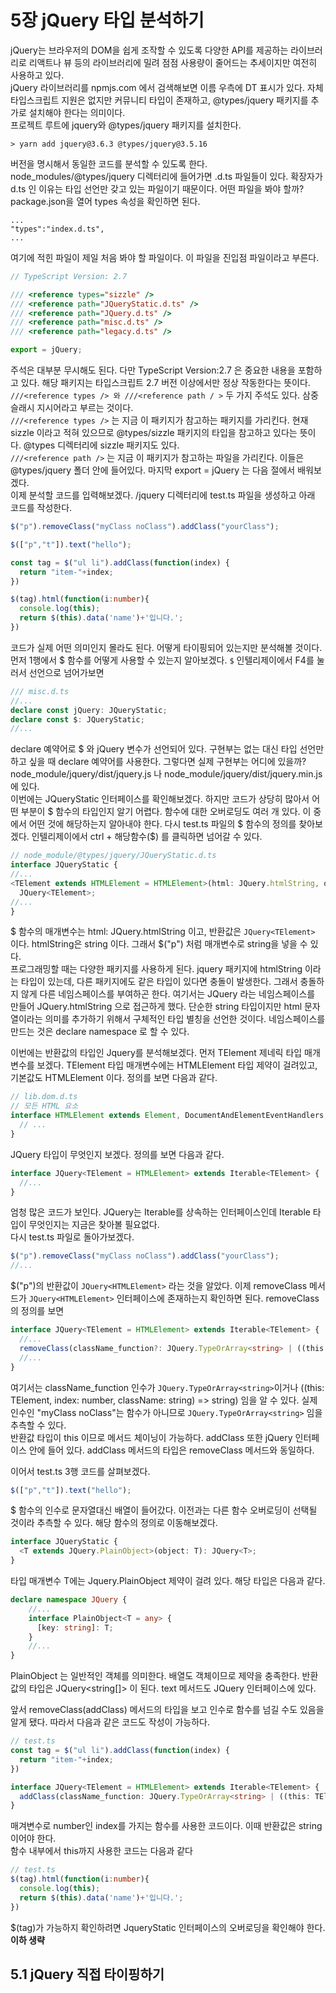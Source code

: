 # 5장 jQuery 타입 분석하기

jQuery는 브라우저의 DOM을 쉽게 조작할 수 있도록 다양한 API를 제공하는 라이브러리로 리액트나 뷰 등의 라이브러리에 밀려 점점 사용량이 줄어드는 추세이지만
여전히 사용하고 있다.  
jQuery 라이브러리를 npmjs.com 에서 검색해보면 이름 우측에 DT 표시가 있다. 자체 타입스크립트 지원은 없지만 커뮤니티 타입이 존재하고, @types/jquery 패키지를
추가로 설치해야 한다는 의미이다.  
프로젝트 루트에 jquery와 @types/jquery 패키지를 설치한다.
```
> yarn add jquery@3.6.3 @types/jquery@3.5.16
```
버전을 명시해서 동일한 코드를 분석할 수 있도록 한다. node_modules/@types/jquery 디렉터리에 들어가면 .d.ts 파일들이 있다. 확장자가 d.ts 인 이유는 타입 선언만
갖고 있는 파일이기 때문이다. 어떤 파일을 봐야 할까? package.json을 열어 types 속성을 확인하면 된다.
```
...
"types":"index.d.ts",
...
```
여기에 적힌 파일이 제일 처음 봐야 할 파일이다. 이 파일을 진입점 파일이라고 부른다.
```typescript
// TypeScript Version: 2.7

/// <reference types="sizzle" />
/// <reference path="JQueryStatic.d.ts" />
/// <reference path="JQuery.d.ts" />
/// <reference path="misc.d.ts" />
/// <reference path="legacy.d.ts" />

export = jQuery;
```
주석은 대부분 무시해도 된다. 다만 TypeScript Version:2.7 은 중요한 내용을 포함하고 있다. 해당 패키지는 타입스크립트 2.7 버전 이상에서만 정상 작동한다는
뜻이다. `///<reference types /> 와 ///<reference path / >` 두 가지 주석도 있다. 삼중 슬래시 지시어라고 부르는 것이다.  
`///<reference types />` 는 지금 이 패키지가 참고하는 패키지를 가리킨다. 현재 sizzle 이라고 적혀 있으므로 @types/sizzle 패키지의 타입을 참고하고 있다는 뜻이다.
@types 디렉터리에 sizzle 패키지도 있다.  
`///<reference path />` 는 지금 이 패키지가 참고하는 파일을 가리킨다. 이들은 @types/jquery 폴더 안에 들어있다. 마지막 export = jQuery 는 다음 절에서
배워보겠다.  
이제 분석할 코드를 입력해보겠다. /jquery 디렉터리에 test.ts 파일을 생성하고 아래 코드를 작성한다.
```typescript
$("p").removeClass("myClass noClass").addClass("yourClass");

$(["p","t"]).text("hello");

const tag = $("ul li").addClass(function(index) {
  return "item-"+index;
})

$(tag).html(function(i:number){
  console.log(this);
  return $(this).data('name')+'입니다.';
})
```
코드가 실제 어떤 의미인지 몰라도 된다. 어떻게 타이핑되어 있는지만 분석해볼 것이다.  
먼저 1행에서 $ 함수를 어떻게 사용할 수 있는지 알아보겠다. `$` 인텔리제이에서 F4를 눌러서 선언으로 넘어가보면
```typescript
/// misc.d.ts
//...
declare const jQuery: JQueryStatic;
declare const $: JQueryStatic;
//...
```
declare 예약어로 $ 와 jQuery 변수가 선언되어 있다. 구현부는 없는 대신 타입 선언만 하고 싶을 때 declare 예약어를 사용한다. 그렇다면 실제 구현부는 어디에 있을까?
node_module/jquery/dist/jquery.js 나 node_module/jquery/dist/jquery.min.js 에 있다.     
이번에는 JQueryStatic 인터페이스를 확인해보겠다. 하지만 코드가 상당히 많아서 어떤 부분이 $ 함수의 타입인지 알기 어렵다. 함수에 대한 오버로딩도 여러 개 있다.
이 중에서 어떤 것에 해당하는지 알아내야 한다. 다시 test.ts 파일의 $ 함수의 정의를 찾아보겠다. 인텔리제이에서 ctrl + 해당함수($) 를 클릭하면 넘어갈 수 있다.
```typescript
// node_module/@types/jquery/JQueryStatic.d.ts
interface JQueryStatic {
//...
<TElement extends HTMLElement = HTMLElement>(html: JQuery.htmlString, ownerDocument_attributes?: Document | JQuery.PlainObject): 
  JQuery<TElement>;
//...
}
```
$ 함수의 매개변수는 html: JQuery.htmlString 이고, 반환값은 `JQuery<TElement>` 이다. htmlString은 string 이다. 그래서 $("p") 처럼 매개변수로 string을 넣을 수 있다.  
프로그래밍할 때는 다양한 패키지를 사용하게 된다. jquery 패키지에 htmlString 이라는 타입이 있는데, 다른 패키지에도 같은 타입이 있다면 충돌이 발생한다. 그래서 충돌하지 않게
다른 네임스페이스를 부여하곤 한다. 여기서는 JQuery 라는 네임스페이스를 만들어 JQuery.htmlString 으로 접근하게 했다. 단순한 string 타입이지만 html 문자열이라는 의미를
추가하기 위해서 구체적인 타입 별칭을 선언한 것이다. 네임스페이스를 만드는 것은 declare namespace 로 할 수 있다.  
    
이번에는 반환값의 타입인 Jquery<TElement>를 분석해보겠다. 먼저 TElement 제네릭 타입 매개변수를 보겠다. TElement 타입 매개변수에는 HTMLElement 타입 제약이 걸려있고, 기본값도
HTMLElement 이다. 정의를 보면 다음과 같다.
```typescript
// lib.dom.d.ts
// 모든 HTML 요소
interface HTMLElement extends Element, DocumentAndElementEventHandlers, ElementCSSInlineStyle, ElementContentEditable, GlobalEventHandlers, HTMLOrSVGElement {
  // ...
}
```
JQuery 타입이 무엇인지 보겠다. 정의를 보면 다음과 같다.
```typescript
interface JQuery<TElement = HTMLElement> extends Iterable<TElement> {
  //...
}
```
엄청 많은 코드가 보인다. JQuery는 Iterable<TElement>를 상속하는 인터페이스인데 Iterable 타입이 무엇인지는 지금은 찾아볼 필요없다.  
다시 test.ts 파일로 돌아가보겠다.
```typescript
$("p").removeClass("myClass noClass").addClass("yourClass");
//...
```
$("p")의 반환값이 `JQuery<HTMLElement>` 라는 것을 알았다. 이제 removeClass 메서드가 `JQuery<HTMLElement>` 인터페이스에 존재하는지 확인하면 된다.
removeClass의 정의를 보면
```typescript
interface JQuery<TElement = HTMLElement> extends Iterable<TElement> {
  //...
  removeClass(className_function?: JQuery.TypeOrArray<string> | ((this: TElement, index: number, className: string) => string)): this;
  //...
}
```
여기서는 className_function 인수가 `JQuery.TypeOrArray<string>`이거나 ((this: TElement, index: number, className: string) => string) 임을 알 수 있다.
실제 인수인 "myClass noClass"는 함수가 아니므로 `JQuery.TypeOrArray<string>` 임을 추측할 수 있다.  
반환값 타입이 this 이므로 메서드 체이닝이 가능하다. addClass 또한 jQuery 인터페이스 안에 들어 있다. addClass 메서드의 타입은 removeClass 메서드와 동일하다.  
  
이어서 test.ts 3행 코드를 살펴보겠다.
```typescript
$(["p","t"]).text("hello");
```
$ 함수의 인수로 문자열대신 배열이 들어갔다. 이전과는 다른 함수 오버로딩이 선택될 것이라 추측할 수 있다. 해당 함수의 정의로 이동해보겠다.
```typescript
interface JQueryStatic {
  <T extends JQuery.PlainObject>(object: T): JQuery<T>;
}
```
타입 매개변수 T에는 Jquery.PlainObject 제약이 걸려 있다. 해당 타입은 다음과 같다.
```typescript
declare namespace JQuery {
    //...
    interface PlainObject<T = any> {
      [key: string]: T;
    }
    //...
}
```
PlainObject 는 일반적인 객체를 의미한다. 배열도 객체이므로 제약을 충족한다. 반환값의 타입은 JQuery<string[]> 이 된다. text 메서드도 JQuery 인터페이스에 있다.  
  
앞서 removeClass(addClass) 메서드의 타입을 보고 인수로 함수를 넘길 수도 있음을 알게 됐다. 따라서 다음과 같은 코드도 작성이 가능하다.
```typescript
// test.ts
const tag = $("ul li").addClass(function(index) {
  return "item-"+index;
})
```
```typescript
interface JQuery<TElement = HTMLElement> extends Iterable<TElement> {
  addClass(className_function: JQuery.TypeOrArray<string> | ((this: TElement, index: number, currentClassName: string) => string)): this;
}
```
매겨변수로 number인 index를 가지는 함수를 사용한 코드이다. 이때 반환값은 string 이어야 한다.  
함수 내부에서 this까지 사용한 코드는 다음과 같다
```typescript
// test.ts
$(tag).html(function(i:number){
  console.log(this);
  return $(this).data('name')+'입니다.';
})
```
$(tag)가 가능하지 확인하려면 JqueryStatic 인터페이스의 오버로딩을 확인해야 한다. 
**이하 생략**


## 5.1 jQuery 직접 타이핑하기


























































